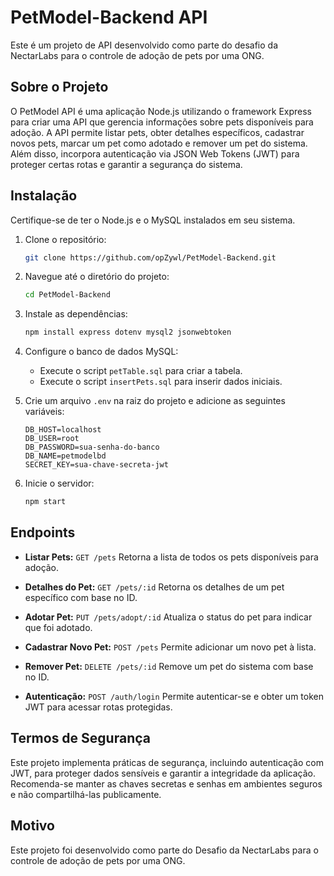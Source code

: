 # PetModel-Backend API

Este é um projeto de API desenvolvido como parte do desafio da NectarLabs para o controle de adoção de pets por uma ONG.

## Sobre o Projeto

O PetModel API é uma aplicação Node.js utilizando o framework Express para criar uma API que gerencia informações sobre pets disponíveis para adoção. A API permite listar pets, obter detalhes específicos, cadastrar novos pets, marcar um pet como adotado e remover um pet do sistema. Além disso, incorpora autenticação via JSON Web Tokens (JWT) para proteger certas rotas e garantir a segurança do sistema.

## Instalação

Certifique-se de ter o Node.js e o MySQL instalados em seu sistema.

1. Clone o repositório:

   ```bash
   git clone https://github.com/opZywl/PetModel-Backend.git
   ```

2. Navegue até o diretório do projeto:

   ```bash
   cd PetModel-Backend
   ```

3. Instale as dependências:

   ```bash
   npm install express dotenv mysql2 jsonwebtoken
   ```

4. Configure o banco de dados MySQL:
   - Execute o script `petTable.sql` para criar a tabela.
   - Execute o script `insertPets.sql` para inserir dados iniciais.

5. Crie um arquivo `.env` na raiz do projeto e adicione as seguintes variáveis:

   ```
   DB_HOST=localhost
   DB_USER=root
   DB_PASSWORD=sua-senha-do-banco
   DB_NAME=petmodelbd
   SECRET_KEY=sua-chave-secreta-jwt
   ```

6. Inicie o servidor:

   ```bash
   npm start
   ```

## Endpoints

- **Listar Pets:** `GET /pets`
  Retorna a lista de todos os pets disponíveis para adoção.

- **Detalhes do Pet:** `GET /pets/:id`
  Retorna os detalhes de um pet específico com base no ID.

- **Adotar Pet:** `PUT /pets/adopt/:id`
  Atualiza o status do pet para indicar que foi adotado.

- **Cadastrar Novo Pet:** `POST /pets`
  Permite adicionar um novo pet à lista.

- **Remover Pet:** `DELETE /pets/:id`
  Remove um pet do sistema com base no ID.

- **Autenticação:** `POST /auth/login`
  Permite autenticar-se e obter um token JWT para acessar rotas protegidas.

## Termos de Segurança

Este projeto implementa práticas de segurança, incluindo autenticação com JWT, para proteger dados sensíveis e garantir a integridade da aplicação. Recomenda-se manter as chaves secretas e senhas em ambientes seguros e não compartilhá-las publicamente.

## Motivo

Este projeto foi desenvolvido como parte do Desafio da NectarLabs para o controle de adoção de pets por uma ONG.